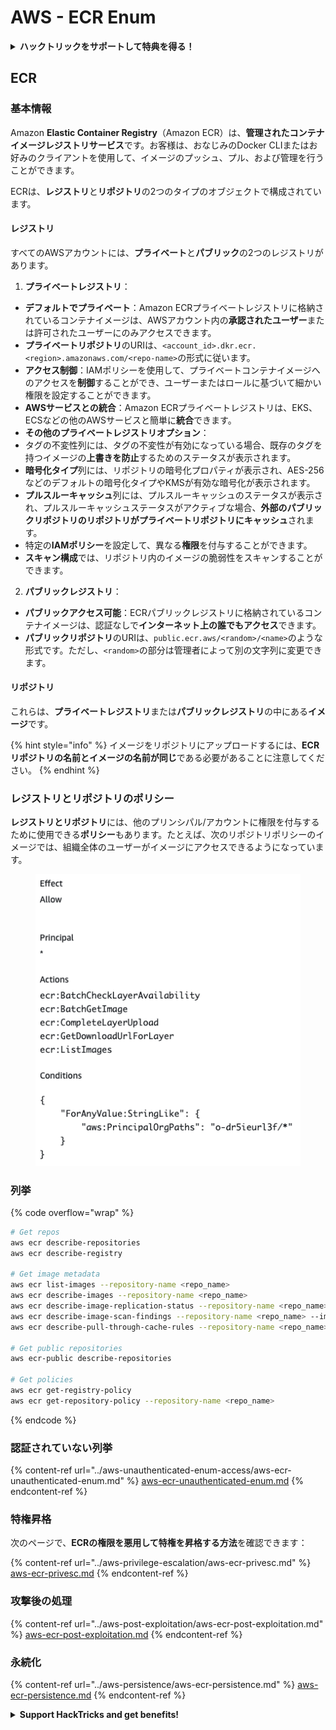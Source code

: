 # AWS - ECR Enum

<details>

<summary><strong>ハックトリックをサポートして特典を得る！</strong></summary>

* **HackTricksで会社を宣伝したい**場合や、**PEASSの最新バージョンを見たい**場合、または**HackTricksをPDFでダウンロード**したい場合は、[**サブスクリプションプラン**](https://github.com/sponsors/carlospolop)をチェックしてください！
* [**公式PEASS＆HackTricksグッズ**](https://peass.creator-spring.com)を手に入れる
* [**The PEASS Family**](https://opensea.io/collection/the-peass-family)を発見し、独占的な[**NFT**](https://opensea.io/collection/the-peass-family)のコレクションを見つける
* 💬 [**Discordグループ**](https://discord.gg/hRep4RUj7f)または[**Telegramグループ**](https://t.me/peass)に参加するか、**Twitter**で私をフォローする 🐦 [**@carlospolopm**](https://twitter.com/carlospolopm)
* **ハッキングのトリックを共有する**ために、[**HackTricks**](https://github.com/carlospolop/hacktricks)と[**HackTricks Cloud**](https://github.com/carlospolop/hacktricks-cloud)のGitHubリポジトリにPRを提出してください。

</details>

## ECR

### 基本情報

Amazon **Elastic Container Registry**（Amazon ECR）は、**管理されたコンテナイメージレジストリサービス**です。お客様は、おなじみのDocker CLIまたはお好みのクライアントを使用して、イメージのプッシュ、プル、および管理を行うことができます。

ECRは、**レジストリ**と**リポジトリ**の2つのタイプのオブジェクトで構成されています。

#### レジストリ

すべてのAWSアカウントには、**プライベート**と**パブリック**の2つのレジストリがあります。

1. **プライベートレジストリ**：

* **デフォルトでプライベート**：Amazon ECRプライベートレジストリに格納されているコンテナイメージは、AWSアカウント内の**承認されたユーザー**または許可されたユーザーにのみアクセスできます。
* **プライベートリポジトリ**のURIは、`<account_id>.dkr.ecr.<region>.amazonaws.com/<repo-name>`の形式に従います。
* **アクセス制御**：IAMポリシーを使用して、プライベートコンテナイメージへのアクセスを**制御**することができ、ユーザーまたはロールに基づいて細かい権限を設定することができます。
* **AWSサービスとの統合**：Amazon ECRプライベートレジストリは、EKS、ECSなどの他のAWSサービスと簡単に**統合**できます。
* **その他のプライベートレジストリオプション**：
* タグの不変性列には、タグの不変性が有効になっている場合、既存のタグを持つイメージの**上書きを防止**するためのステータスが表示されます。
* **暗号化タイプ**列には、リポジトリの暗号化プロパティが表示され、AES-256などのデフォルトの暗号化タイプやKMSが有効な暗号化が表示されます。
* **プルスルーキャッシュ**列には、プルスルーキャッシュのステータスが表示され、プルスルーキャッシュステータスがアクティブな場合、**外部のパブリックリポジトリのリポジトリがプライベートリポジトリにキャッシュ**されます。
* 特定の**IAMポリシー**を設定して、異なる**権限**を付与することができます。
* **スキャン構成**では、リポジトリ内のイメージの脆弱性をスキャンすることができます。

2. **パブリックレジストリ**：

* **パブリックアクセス可能**：ECRパブリックレジストリに格納されているコンテナイメージは、認証なしで**インターネット上の誰でもアクセス**できます。
* **パブリックリポジトリ**のURIは、`public.ecr.aws/<random>/<name>`のような形式です。ただし、`<random>`の部分は管理者によって別の文字列に変更できます。

#### **リポジトリ**

これらは、**プライベートレジストリ**または**パブリックレジストリ**の中にある**イメージ**です。

{% hint style="info" %}
イメージをリポジトリにアップロードするには、**ECRリポジトリの名前とイメージの名前が同じ**である必要があることに注意してください。
{% endhint %}

### レジストリとリポジトリのポリシー

**レジストリとリポジトリ**には、他のプリンシパル/アカウントに権限を付与するために使用できる**ポリシー**もあります。たとえば、次のリポジトリポリシーのイメージでは、組織全体のユーザーがイメージにアクセスできるようになっています。

<figure><img src="../../../.gitbook/assets/image (87).png" alt=""><figcaption></figcaption></figure>

### 列挙

{% code overflow="wrap" %}
```bash
# Get repos
aws ecr describe-repositories
aws ecr describe-registry

# Get image metadata
aws ecr list-images --repository-name <repo_name>
aws ecr describe-images --repository-name <repo_name>
aws ecr describe-image-replication-status --repository-name <repo_name> --image-id <image_id>
aws ecr describe-image-scan-findings --repository-name <repo_name> --image-id <image_id>
aws ecr describe-pull-through-cache-rules --repository-name <repo_name> --image-id <image_id>

# Get public repositories
aws ecr-public describe-repositories

# Get policies
aws ecr get-registry-policy
aws ecr get-repository-policy --repository-name <repo_name>
```
{% endcode %}

### 認証されていない列挙

{% content-ref url="../aws-unauthenticated-enum-access/aws-ecr-unauthenticated-enum.md" %}
[aws-ecr-unauthenticated-enum.md](../aws-unauthenticated-enum-access/aws-ecr-unauthenticated-enum.md)
{% endcontent-ref %}

### 特権昇格

次のページで、**ECRの権限を悪用して特権を昇格する方法**を確認できます：

{% content-ref url="../aws-privilege-escalation/aws-ecr-privesc.md" %}
[aws-ecr-privesc.md](../aws-privilege-escalation/aws-ecr-privesc.md)
{% endcontent-ref %}

### 攻撃後の処理

{% content-ref url="../aws-post-exploitation/aws-ecr-post-exploitation.md" %}
[aws-ecr-post-exploitation.md](../aws-post-exploitation/aws-ecr-post-exploitation.md)
{% endcontent-ref %}

### 永続化

{% content-ref url="../aws-persistence/aws-ecr-persistence.md" %}
[aws-ecr-persistence.md](../aws-persistence/aws-ecr-persistence.md)
{% endcontent-ref %}

<details>

<summary><strong>Support HackTricks and get benefits!</strong></summary>

* もしもあなたの**会社をHackTricksで宣伝したい**場合や、**最新版のPEASSを入手したい**場合は、[**SUBSCRIPTION PLANS**](https://github.com/sponsors/carlospolop)をチェックしてください！
* [**公式PEASS＆HackTricksグッズ**](https://peass.creator-spring.com)を手に入れましょう
* [**The PEASS Family**](https://opensea.io/collection/the-peass-family)を見つけて、独占的な[**NFT**](https://opensea.io/collection/the-peass-family)を手に入れましょう
* 💬 [**Discordグループ**](https://discord.gg/hRep4RUj7f)または[**Telegramグループ**](https://t.me/peass)に参加するか、**Twitter**で私をフォローしましょう 🐦 [**@carlospolopm**](https://twitter.com/carlospolopm)
* **HackTricks**と**HackTricks Cloud**のGitHubリポジトリにPRを提出して、あなたのハッキングテクニックを共有しましょう。

</details>
